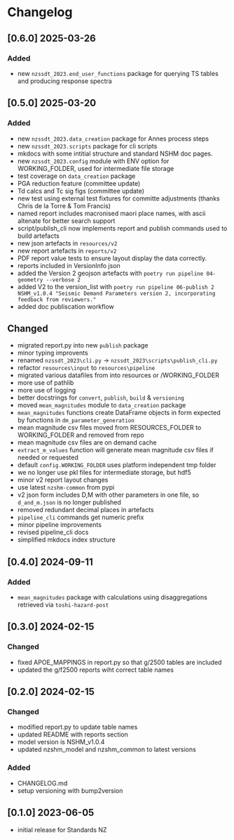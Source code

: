 # Changelog

## [0.6.0] 2025-03-26 

### Added
 - new `nzssdt_2023.end_user_functions` package for querying TS tables and producing response spectra

## [0.5.0] 2025-03-20 

### Added
 - new `nzssdt_2023.data_creation` package for Annes process steps
 - new `nzssdt_2023.scripts` package for cli scripts
 - mkdocs with some intitial structure and standard NSHM doc pages.
 - new `nzssdt_2023.config` module with ENV option for WORKING_FOLDER, used for intermediate file storage
 - test coverage on `data_creation` package
 - PGA reduction feature (committee update)
 - Td calcs and Tc sig figs (committee update)
 - new test using  external test fixtures for committe adjustments (thanks Chris de la Torre & Tom Francis)
 - named report includes macronised maori place names, with ascii altenate for better search support
 - script/publish_cli now implements report and publish commands used to build artefacts
 - new json artefacts in `resources/v2`
 - new report artefacts in `reports/v2`
 - PDF report value tests to ensure layout display the data correctly.
 - reports included in VersionInfo json
 - added the Version 2 geojson artefacts with 
   `poetry run pipeline 04-geometry --verbose 2`
 - added V2 to the version_list with 
   `poetry run pipeline 06-publish 2 NSHM_v1.0.4 "Seismic Demand Parameters version 2, incorporating feedback from reviewers."`
 - added doc publiscation workflow
 
 ## Changed
 - migrated report.py into new `publish` package
 - minor typing improvents
 - renamed `nzssdt_2023\cli.py` -> `nzssdt_2023\scripts\publish_cli.py`
 - refactor `resources\input` to `resources\pipeline`
 - migrated various datafiles from into resources or /WORKING_FOLDER
 - more use of pathlib
 - more use of logging
 - better docstrings for `convert`, `publish`, `build` & `versioning`
 - moved `mean_magnitudes` module to `data_creation` package
 - `mean_magnitudes` functions create DataFrame objects in form expected by functions in `dm_parameter_generation`
 - mean magnitude csv files moved from RESOURCES_FOLDER to WORKING_FOLDER and removed from repo
 - mean magnitude csv files are on demand cache
 - `extract_m_values` function will generate mean magnitude csv files if needed or requested
 - default `config.WORKING_FOLDER` uses platform independent tmp folder
 - we no longer use pkl files for intermediate storage, but hdf5
 - minor v2 report layout changes
 - use latest `nzshm-common` from pypi
 - v2 json form includes D,M with other parameters in one file, so `d_and_m.json` is no longer published
 - removed redundant decimal places in artefacts
 - `pipeline_cli` commands get numeric prefix
 - minor pipeline improvements
 - revised pipeline_cli docs
 - simplified mkdocs index structure


## [0.4.0] 2024-09-11

### Added
 - `mean_magnitudes` package with calculations using disaggregations retrieved via `toshi-hazard-post`

## [0.3.0] 2024-02-15

### Changed
 - fixed APOE_MAPPINGS in report.py so that g/2500 tables are included
 - updated the g/f2500 reports wiht correct table names

## [0.2.0] 2024-02-15

### Changed
 - modified report.py to update table names
 - updated README with reports section
 - model version is NSHM_v1.0.4
 - updated nzshm_model and nzshm_common to latest versions

### Added
 - CHANGELOG.md
 - setup versioning with bump2version

## [0.1.0] 2023-06-05

 - initial release for Standards NZ

